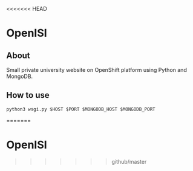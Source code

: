 <<<<<<< HEAD
# OpenISI

## About
Small private university website on OpenShift platform using Python and MongoDB.

## How to use
```shell
python3 wsgi.py $HOST $PORT $MONGODB_HOST $MONGODB_PORT
```
=======
# OpenISI
>>>>>>> github/master

